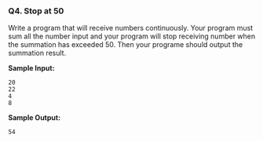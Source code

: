 ### Q4. Stop at 50

Write a program that will receive numbers continuously. Your program must sum all the number input and your program will stop receiving number when the summation has exceeded 50. Then your programe should output the summation result.

**Sample Input:**

```
20
22
4
8
```

**Sample Output:**

```
54
```
